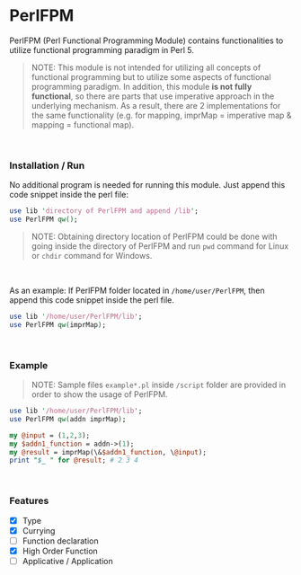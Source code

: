 # PerlFPM
PerlFPM (Perl Functional Programming Module) contains functionalities to utilize functional programming paradigm in Perl 5.

> NOTE:
> This module is not intended for utilizing all concepts of functional programming but to utilize some aspects of functional programming paradigm.
> In addition, this module __is not fully functional__, so there are parts that use imperative approach in the underlying mechanism.
> As a result, there are 2 implementations for the same functionality \(e.g. for mapping, imprMap = imperative map & mapping = functional map\).
<br/>

### Installation / Run

No additional program is needed for running this module. Just append this code snippet inside the perl file:

```perl
use lib 'directory of PerlFPM and append /lib';
use PerlFPM qw();
```

> NOTE:
> Obtaining directory location of PerlFPM could be done with going inside the directory of PerlFPM and run `pwd` command for Linux or `chdir` command for Windows.
<br/>

As an example: If PerlFPM folder located in `/home/user/PerlFPM`, then append this code snippet inside the perl file.

```perl
use lib '/home/user/PerlFPM/lib';
use PerlFPM qw(imprMap);
```
<br/>

### Example

> NOTE:
> Sample files `example*.pl` inside `/script` folder are provided in order to show the usage of PerlFPM.

```perl
use lib '/home/user/PerlFPM/lib';
use PerlFPM qw(addn imprMap);

my @input = (1,2,3);
my $addn1_function = addn->(1);
my @result = imprMap(\&$addn1_function, \@input);
print "$_ " for @result; # 2 3 4
```
<br/>

### Features

- [x] Type
- [x] Currying
- [ ] Function declaration
- [x] High Order Function
- [ ] Applicative / Application
